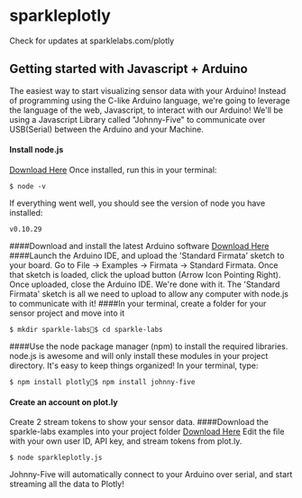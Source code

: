 sparkleplotly
=============
Check for updates at sparklelabs.com/plotly
## Getting started with Javascript + Arduino
The easiest way to start visualizing sensor data with your Arduino!
Instead of programming using the C-like Arduino language, we're going to leverage the language of the web, Javascript, to interact with our Arduino!
We'll be using a Javascript Library called "Johnny-Five" to communicate over USB(Serial) between the Arduino and your Machine.
#### Install node.js
[Download Here](http://nodejs.org/download)
Once installed, run this in your terminal:
```
$ node -v
```
If everything went well, you should see the version of node you have installed:
```
v0.10.29
```
####Download and install the latest Arduino software
[Download Here](http://arduino.cc/en/main/software)
####Launch the Arduino IDE, and upload the 'Standard Firmata' sketch to your board.
Go to File -> Examples -> Firmata -> Standard Firmata.
Once that sketch is loaded, click the upload button (Arrow Icon Pointing Right).
Once uploaded, close the Arduino IDE. We're done with it. The 'Standard Firmata' sketch is all we need to upload to allow any computer with node.js to communicate with it!
####In your terminal, create a folder for your sensor project and move into it
```
$ mkdir sparkle-labs$ cd sparkle-labs
```
####Use the node package manager (npm) to install the required libraries.
node.js is awesome and will only install these modules in your project directory. It's easy to keep things organized!
In your terminal, type:
```
$ npm install plotly$ npm install johnny-five
```
#### Create an account on plot.ly
Create 2 stream tokens to show your sensor data.
####Download the sparkle-labs examples into your project folder
[Download Here](http://sparklelabs.com/plotly)
Edit the file with your own user ID, API key, and stream tokens from plot.ly.
```
$ node sparkleplotly.js
```
Johnny-Five will automatically connect to your Arduino over serial, and start streaming all the data to Plotly!
